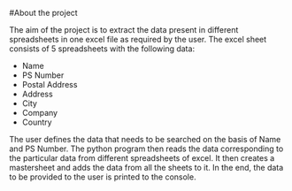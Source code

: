 #About the project

The aim of the project is to extract the data present in different spreadsheets in one excel file as required by the user. 
The excel sheet consists of 5 spreadsheets with the following data:

- Name
- PS Number
- Postal Address
- Address
- City
- Company
- Country

The user defines the data that needs to be searched on the basis of Name and PS Number. The python program then reads the data corresponding to the particular data 
from different spreadsheets of excel. It then creates a mastersheet and adds the data from all the sheets to it. 
In the end, the data to be provided to the user is printed to the console.
